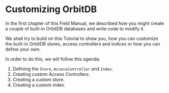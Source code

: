 # Customizing OrbitDB
In the first chapter of this Field Manual,
we described how you might create
a couple of built-in OrbitDB databases
and write code to modify it.

We shall try to build on this Tutorial
to show you, how you can customize
the built-in OrbitDB stores, access controllers
and indices or how you can define your own.

In order to do this, we will follow this agenda:

1. Defining the `Store`, `AccessController` and `Index`.
2. Creating custom Access Controllers.
3. Creating a custom store.
4. Creating a custom index.

